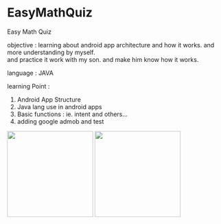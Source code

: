 # EasyMathQuiz

Easy Math Quiz

objective : learning about android app architecture and how it works. and more understanding by myself.  
and practice it work with my son. and make him know how it works.

language : JAVA

learning Point :

1. Android App Structure
2. Java lang use in android apps
3. Basic functions : ie. intent and others...
4. adding google admob and test

<img src="https://user-images.githubusercontent.com/97417837/173170558-a4106ca2-6d80-49ad-830e-8c08443ac880.jpg" width="200"/> <img src="https://user-images.githubusercontent.com/97417837/173170560-6d9cf9cf-847a-4e7c-b2f6-0e230d08f0c5.jpg" width="200"/>
